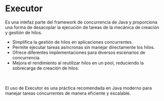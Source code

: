 # Executor

Es una intefaz parte del framework de concurrencia de Java y proporciona una forma de desacoplar la ejecución de tareas de la mecánica de creación y gestión de hilos. 
- Simplifica la gestión de hilos en aplicaciones concurrentes.
- Permite ejecutar tareas asíncronas sin manejar directamente los hilos.
- Ofrece diferentes implementaciones para diversos escenarios de concurrencia.
- Mejora el rendimiento al reutilizar hilos en un pool, reduciendo la sobrecarga de creación de hilos.
<br>
<br>
El uso de Executor es una práctica recomendada en Java moderno para manejar tareas concurrentes de manera eficiente y escalable.
<br>
<br>
